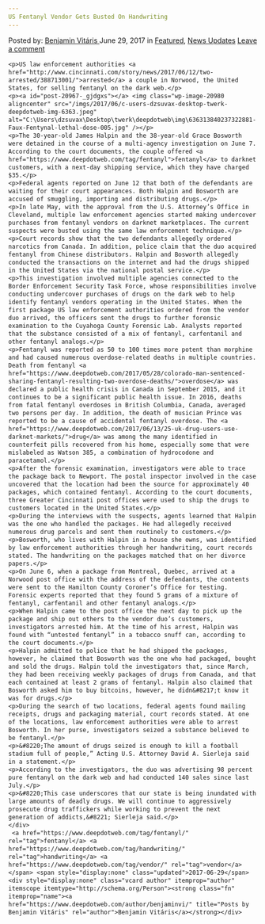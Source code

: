 ```yaml
---
US Fentanyl Vendor Gets Busted On Handwriting
---
```

<article class="post-listing post-20967 post type-post status-publish format-standard has-post-thumbnail hentry  tag-busted tag-fentanyl tag-handwriting tag-vendor">
    <div class="post-inner">
        <span>Posted by: <a href="https://www.deepdotweb.com/author/benjaminvi/" title="">Benjamin Vitáris </a></span>
    <span>June 29, 2017</span>
    <span>in <a href="https://www.deepdotweb.com/category/deepdot-news/" rel="category tag">Featured</a>, <a href="https://www.deepdotweb.com/category/news-updates/" rel="category tag">News Updates</a></span>
    <span><a href="https://www.deepdotweb.com/2017/06/29/us-fentanyl-vendor-gets-busted-handwriting/#respond">Leave a comment</a></span>
    </p>
    <div class="clear"></div>
    
    <p>US law enforcement authorities <a href="http://www.cincinnati.com/story/news/2017/06/12/two-arrested/388713001/">arrested</a> a couple in Norwood, the United States, for selling fentanyl on the dark web.</p>
    <p><a id="post-20967-_gjdgxs"></a> <img class="wp-image-20980 aligncenter" src="/imgs/2017/06/c-users-dzsuvax-desktop-twerk-deepdotweb-img-6363.jpeg" alt="C:\Users\dzsuvax\Desktop\twerk\deepdotweb\img\636313840237322881-Faux-Fentynal-lethal-dose-005.jpg" /></p>
    <p>The 30-year-old James Halpin and the 38-year-old Grace Bosworth were detained in the course of a multi-agency investigation on June 7. According to the court documents, the couple offered <a href="https://www.deepdotweb.com/tag/fentanyl">fentanyl</a> to darknet customers, with a next-day shipping service, which they have charged $35.</p>
    <p>Federal agents reported on June 12 that both of the defendants are waiting for their court appearances. Both Halpin and Bosworth are accused of smuggling, importing and distributing drugs.</p>
    <p>In late May, with the approval from the U.S. Attorney’s Office in Cleveland, multiple law enforcement agencies started making undercover purchases from fentanyl vendors on darknet marketplaces. The current suspects were busted using the same law enforcement technique.</p>
    <p>Court records show that the two defendants allegedly ordered narcotics from Canada. In addition, police claim that the duo acquired fentanyl from Chinese distributors. Halpin and Bosworth allegedly conducted the transactions on the internet and had the drugs shipped in the United States via the national postal service.</p>
    <p>This investigation involved multiple agencies connected to the Border Enforcement Security Task Force, whose responsibilities involve conducting undercover purchases of drugs on the dark web to help identify fentanyl vendors operating in the United States. When the first package US law enforcement authorities ordered from the vendor duo arrived, the officers sent the drugs to further forensic examination to the Cuyahoga County Forensic Lab. Analysts reported that the substance consisted of a mix of fentanyl, carfentanil and other fentanyl analogs.</p>
    <p>Fentanyl was reported as 50 to 100 times more potent than morphine and had caused numerous overdose-related deaths in multiple countries. Death from fentanyl <a href="https://www.deepdotweb.com/2017/05/28/colorado-man-sentenced-sharing-fentanyl-resulting-two-overdose-deaths/">overdose</a> was declared a public health crisis in Canada in September 2015, and it continues to be a significant public health issue. In 2016, deaths from fatal fentanyl overdoses in British Columbia, Canada, averaged two persons per day. In addition, the death of musician Prince was reported to be a cause of accidental fentanyl overdose. The <a href="https://www.deepdotweb.com/2017/06/13/25-uk-drug-users-use-darknet-markets/">drug</a> was among the many identified in counterfeit pills recovered from his home, especially some that were mislabeled as Watson 385, a combination of hydrocodone and paracetamol.</p>
    <p>After the forensic examination, investigators were able to trace the package back to Newport. The postal inspector involved in the case uncovered that the location had been the source for approximately 40 packages, which contained fentanyl. According to the court documents, three Greater Cincinnati post offices were used to ship the drugs to customers located in the United States.</p>
    <p>During the interviews with the suspects, agents learned that Halpin was the one who handled the packages. He had allegedly received numerous drug parcels and sent them routinely to customers.</p>
    <p>Bosworth, who lives with Halpin in a house she owns, was identified by law enforcement authorities through her handwriting, court records stated. The handwriting on the packages matched that on her divorce papers.</p>
    <p>On June 6, when a package from Montreal, Quebec, arrived at a Norwood post office with the address of the defendants, the contents were sent to the Hamilton County Coroner’s Office for testing. Forensic experts reported that they found 5 grams of a mixture of fentanyl, carfentanil and other fentanyl analogs.</p>
    <p>When Halpin came to the post office the next day to pick up the package and ship out others to the vendor duo’s customers, investigators arrested him. At the time of his arrest, Halpin was found with “untested fentanyl” in a tobacco snuff can, according to the court documents.</p>
    <p>Halpin admitted to police that he had shipped the packages, however, he claimed that Bosworth was the one who had packaged, bought and sold the drugs. Halpin told the investigators that, since March, they had been receiving weekly packages of drugs from Canada, and that each contained at least 2 grams of fentanyl. Halpin also claimed that Bosworth asked him to buy bitcoins, however, he didn&#8217;t know it was for drugs.</p>
    <p>During the search of two locations, federal agents found mailing receipts, drugs and packaging material, court records stated. At one of the locations, law enforcement authorities were able to arrest Bosworth. In her purse, investigators seized a substance believed to be fentanyl.</p>
    <p>&#8220;The amount of drugs seized is enough to kill a football stadium full of people,” Acting U.S. Attorney David A. Sierleja said in a statement.</p>
    <p>According to the investigators, the duo was advertising 98 percent pure fentanyl on the dark web and had conducted 140 sales since last July.</p>
    <p>&#8220;This case underscores that our state is being inundated with large amounts of deadly drugs. We will continue to aggressively prosecute drug traffickers while working to prevent the next generation of addicts,&#8221; Sierleja said.</p>
    </div>
     <a href="https://www.deepdotweb.com/tag/fentanyl/" rel="tag">fentanyl</a> <a href="https://www.deepdotweb.com/tag/handwriting/" rel="tag">handwriting</a> <a href="https://www.deepdotweb.com/tag/vendor/" rel="tag">vendor</a></span> <span style="display:none" class="updated">2017-06-29</span>
    <div style="display:none" class="vcard author" itemprop="author" itemscope itemtype="http://schema.org/Person"><strong class="fn" itemprop="name"><a href="https://www.deepdotweb.com/author/benjaminvi/" title="Posts by Benjamin Vitáris" rel="author">Benjamin Vitáris</a></strong></div>
    
